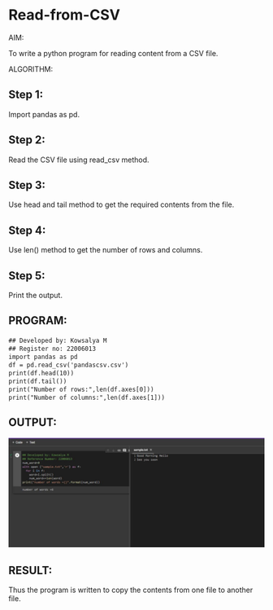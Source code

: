 # Read-from-CSV

AIM:

To write a python program for reading content from a CSV file.

ALGORITHM:
## Step 1:

Import pandas as pd.
## Step 2:

Read the CSV file using read_csv method.
## Step 3:

Use head and tail method to get the required contents from the file.
## Step 4:

Use len() method to get the number of rows and columns.
## Step 5:

Print the output.

## PROGRAM:
```
## Developed by: Kowsalya M
## Register no: 22006013
import pandas as pd
df = pd.read_csv('pandascsv.csv')
print(df.head(10))
print(df.tail())
print("Number of rows:",len(df.axes[0]))
print("Number of columns:",len(df.axes[1]))

```

## OUTPUT:

![](index.jpeg)

## RESULT:

Thus the program is written to copy the contents from one file to another file.
